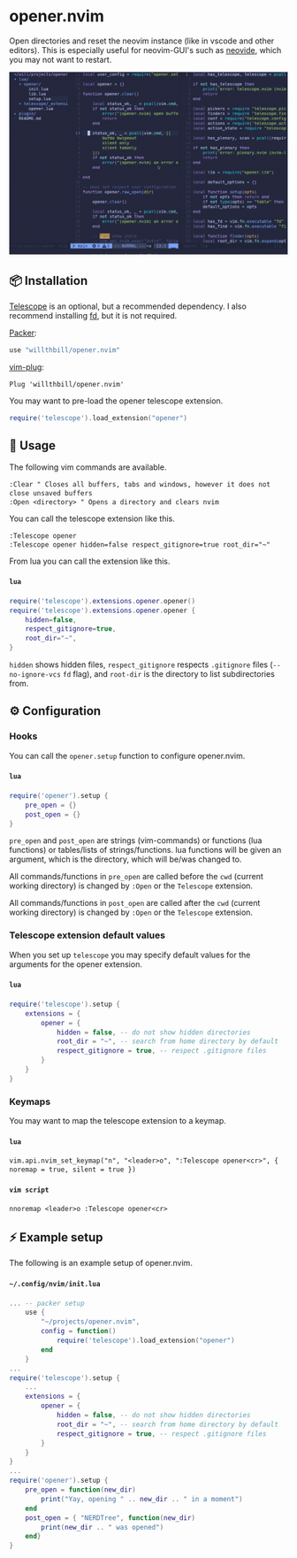 # opener.nvim

Open directories and reset the neovim instance (like in vscode and other editors). This is especially useful for neovim-GUI's such as [neovide](https://github.com/neovide/neovide), which you may not want to restart.

![Preview](opener.gif)

## 📦 Installation
[Telescope](https://github.com/nvim-telescope/telescope.nvim) is an optional, but a recommended dependency. I also recommend installing [fd](https://github.com/sharkdp/fd), but it is not required.

[Packer](https://github.com/wbthomason/packer.nvim):
```lua
use "willthbill/opener.nvim"
```

[vim-plug](https://github.com/junegunn/vim-plug):
```viml
Plug 'willthbill/opener.nvim'
```

 You may want to pre-load the opener telescope extension.
```lua
require('telescope').load_extension("opener")
```

## 🚀 Usage
The following vim commands are available.
```viml
:Clear " Closes all buffers, tabs and windows, however it does not close unsaved buffers
:Open <directory> " Opens a directory and clears nvim
```
You can call the telescope extension like this.
```viml
:Telescope opener
:Telescope opener hidden=false respect_gitignore=true root_dir="~"
```
From lua you can call the extension like this.
#### **`lua`**
```lua
require('telescope').extensions.opener.opener()
require('telescope').extensions.opener.opener {
    hidden=false,
    respect_gitignore=true,
    root_dir="~",
}
```
`hidden` shows hidden files, `respect_gitignore` respects `.gitignore` files (`--no-ignore-vcs` `fd` flag), and `root-dir` is the directory to list subdirectories from.

## ⚙️  Configuration
### Hooks
You can call the `opener.setup` function to configure opener.nvim.
#### **`lua`**
```lua
require('opener').setup {
    pre_open = {}
    post_open = {}
}
```
`pre_open` and `post_open` are strings (vim-commands) or functions (lua functions) or tables/lists of strings/functions. lua functions will be given an argument, which is the directory, which will be/was changed to.

All commands/functions in `pre_open` are called before the `cwd` (current working directory) is changed by `:Open` or the `Telescope` extension.

All commands/functions in `post_open` are called after the `cwd` (current working directory) is changed by `:Open` or the `Telescope` extension.

### Telescope extension default values
When you set up `telescope` you may specify default values for the arguments for the opener extension.
#### **`lua`**
```lua
require('telescope').setup {
    extensions = {
        opener = {
            hidden = false, -- do not show hidden directories
            root_dir = "~", -- search from home directory by default
            respect_gitignore = true, -- respect .gitignore files
        }
    }
}
```
### Keymaps
You may want to map the telescope extension to a keymap.
#### **`lua`**
```viml
vim.api.nvim_set_keymap("n", "<leader>o", ":Telescope opener<cr>", { noremap = true, silent = true })
```
#### **`vim script`**
```viml
nnoremap <leader>o :Telescope opener<cr>
```

## ⚡ Example setup
The following is an example setup of opener.nvim.
#### **`~/.config/nvim/init.lua`**
```lua
... -- packer setup
    use {
        "~/projects/opener.nvim",
        config = function()
            require('telescope').load_extension("opener")
        end
    }
...
require('telescope').setup {
    ...
    extensions = {
        opener = {
            hidden = false, -- do not show hidden directories
            root_dir = "~", -- search from home directory by default
            respect_gitignore = true, -- respect .gitignore files
        }
    }
}
...
require('opener').setup {
    pre_open = function(new_dir)
        print("Yay, opening " .. new_dir .. " in a moment")
    end
    post_open = { "NERDTree", function(new_dir)
        print(new_dir .. " was opened")
    end}
}
```
